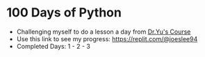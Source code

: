 # 100 Days of Python
- Challenging myself to do a lesson a day from [Dr.Yu's Course](https://digitalu.udemy.com/course/100-days-of-code/learn/lecture/23154980?start=15#overview)
- Use this link to see my progress: https://replit.com/@joeslee94
- Completed Days: 1 - 2 - 3
